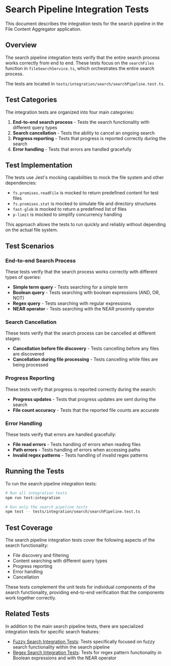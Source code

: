 # Search Pipeline Integration Tests

This document describes the integration tests for the search pipeline in the File Content Aggregator application.

## Overview

The search pipeline integration tests verify that the entire search process works correctly from end to end. These tests focus on the `searchFiles` function in `fileSearchService.ts`, which orchestrates the entire search process.

The tests are located in `tests/integration/search/searchPipeline.test.ts`.

## Test Categories

The integration tests are organized into four main categories:

1. **End-to-end search process** - Tests the search functionality with different query types
2. **Search cancellation** - Tests the ability to cancel an ongoing search
3. **Progress reporting** - Tests that progress is reported correctly during the search
4. **Error handling** - Tests that errors are handled gracefully

## Test Implementation

The tests use Jest's mocking capabilities to mock the file system and other dependencies:

- `fs.promises.readFile` is mocked to return predefined content for test files
- `fs.promises.stat` is mocked to simulate file and directory structures
- `fast-glob` is mocked to return a predefined list of files
- `p-limit` is mocked to simplify concurrency handling

This approach allows the tests to run quickly and reliably without depending on the actual file system.

## Test Scenarios

### End-to-end Search Process

These tests verify that the search process works correctly with different types of queries:

- **Simple term query** - Tests searching for a simple term
- **Boolean query** - Tests searching with boolean expressions (AND, OR, NOT)
- **Regex query** - Tests searching with regular expressions
- **NEAR operator** - Tests searching with the NEAR proximity operator

### Search Cancellation

These tests verify that the search process can be cancelled at different stages:

- **Cancellation before file discovery** - Tests cancelling before any files are discovered
- **Cancellation during file processing** - Tests cancelling while files are being processed

### Progress Reporting

These tests verify that progress is reported correctly during the search:

- **Progress updates** - Tests that progress updates are sent during the search
- **File count accuracy** - Tests that the reported file counts are accurate

### Error Handling

These tests verify that errors are handled gracefully:

- **File read errors** - Tests handling of errors when reading files
- **Path errors** - Tests handling of errors when accessing paths
- **Invalid regex patterns** - Tests handling of invalid regex patterns

## Running the Tests

To run the search pipeline integration tests:

```bash
# Run all integration tests
npm run test:integration

# Run only the search pipeline tests
npm test -- tests/integration/search/searchPipeline.test.ts
```

## Test Coverage

The search pipeline integration tests cover the following aspects of the search functionality:

- File discovery and filtering
- Content searching with different query types
- Progress reporting
- Error handling
- Cancellation

These tests complement the unit tests for individual components of the search functionality, providing end-to-end verification that the components work together correctly.

## Related Tests

In addition to the main search pipeline tests, there are specialized integration tests for specific search features:

- [Fuzzy Search Integration Tests](./fuzzy-search-tests.md#integration-tests): Tests specifically focused on fuzzy search functionality within the search pipeline
- [Regex Search Integration Tests](./regex-search-tests.md): Tests for regex pattern functionality in Boolean expressions and with the NEAR operator
